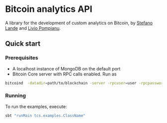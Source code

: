 # Bitcoin analytics API
A library for the development of custom analytics on Bitcoin, by [Stefano Lande](http://tcs.unica.it/members/stefano-lande) and [Livio Pompianu](http://tcs.unica.it/members/livio-pompianu).

## Quick start

### Prerequisites
* A localhost instance of MongoDB on the default port
* Bitcoin Core server with RPC calls enabled. Run as
```bash
bitcoind  -datadir=path/to/blockchain -server -rpcuser=user -rpcpassword=password 
```

### Running 
To run the examples, execute:
```bash
sbt "runMain tcs.examples.ClassName"
```

